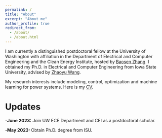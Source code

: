 ```yaml
---
permalink: /
title: "About"
excerpt: "About me"
author_profile: true
redirect_from: 
  - /about/
  - /about.html
---
```


I am currently a distinguished postdoctoral fellow at the University of Washington with affiliation in the Department of Electrical and Computer Engineering and the Clean Energy Institute, hosted by [Baosen Zhang](https://zhangbaosen.github.io/). I obtained my Ph.D. in Electrical and Computer Engineering from Iowa State University, advised by [Zhaoyu Wang](https://wzy.ece.iastate.edu/).

My research interests include modeling, control, optimization and machine learning for power systems. Here is my [CV](https://zixiaoma1991.github.io/files/CV.pdf).

Updates
===
-**June 2023:** Join UW ECE Department and CEI as a postdoctoral scholar.

-**May 2023:** Obtain Ph.D. degree from ISU.

